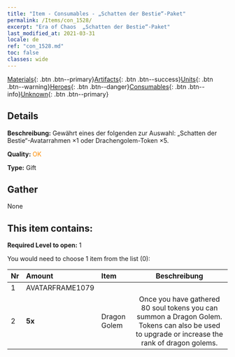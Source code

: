 ```yaml
---
title: "Item - Consumables - „Schatten der Bestie“-Paket"
permalink: /Items/con_1528/
excerpt: "Era of Chaos  „Schatten der Bestie“-Paket"
last_modified_at: 2021-03-31
locale: de
ref: "con_1528.md"
toc: false
classes: wide
---
```

 [Materials](/de/Items/){: .btn .btn--primary}[Artifacts](/de/Items/Artifacts/){: .btn .btn--success}[Units](/de/Items/Units/){: .btn .btn--warning}[Heroes](/de/Items/Heroes/){: .btn .btn--danger}[Consumables](/de/Items/Consumables/){: .btn .btn--info}[Unknown](/de/Items/Unknown/){: .btn .btn--primary}

## Details
 **Beschreibung:** Gewährt eines der folgenden zur Auswahl: „Schatten der Bestie“-Avatarrahmen ×1 oder Drachengolem-Token ×5.

 **Quality:** <span style="color: #FF8C00">OK</span>

 **Type:** Gift

## Gather

  None

## This item contains:

 **Required Level to open:** 1

 You would need to choose 1 item from the list (0):

  | Nr | Amount |     Item    | Beschreibung |
  |:---|:-------|:------------|:-----------:|
  | 1 | AVATARFRAME1079 | 
  | 2 |  **5x** | Dragon Golem | Once you have gathered 80 soul tokens you can summon a Dragon Golem. Tokens can also be used to upgrade or increase the rank of dragon golems.  | 
